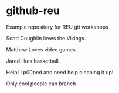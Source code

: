 # github-reu
Example repository for REU git workshops

Scott Coughlin loves the Vikings.

Matthew Loves video games.

Jared likes basketball.

Help! I p00ped and need help cleaning it up!

Only cool people can branch
